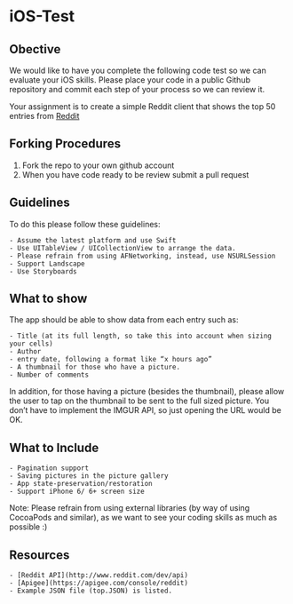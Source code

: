 # iOS-Test

## Obective
We would like to have you complete the following code test so we can evaluate your iOS skills.  Please place your code in a public Github repository and commit each step of your process so we can review it.

Your assignment is to create a simple Reddit client that shows the top 50 entries from [Reddit](www.reddit.com/top)

## Forking Procedures

1.  Fork the repo to your own github account
2.  When you have code ready to be review submit a pull request

## Guidelines
To do this please follow these guidelines:

    - Assume the latest platform and use Swift
    - Use UITableView / UICollectionView to arrange the data.
    - Please refrain from using AFNetworking, instead, use NSURLSession 
    - Support Landscape
    - Use Storyboards

## What to show
The app should be able to show data from each entry such as:

    - Title (at its full length, so take this into account when sizing your cells)
    - Author
    - entry date, following a format like “x hours ago” 
    - A thumbnail for those who have a picture.
    - Number of comments

In addition, for those having a picture (besides the thumbnail), please allow the user to tap on the thumbnail to be sent to the full sized picture. You don’t have to implement the IMGUR API, so just opening the URL would be OK.

## What to Include

    - Pagination support
    - Saving pictures in the picture gallery
    - App state-preservation/restoration
    - Support iPhone 6/ 6+ screen size

Note:
Please refrain from using external libraries (by way of using CocoaPods and similar), as we want to see your coding skills as much as possible :)

## Resources

    - [Reddit API](http://www.reddit.com/dev/api)
    - [Apigee](https://apigee.com/console/reddit)
    - Example JSON file (top.JSON) is listed.
